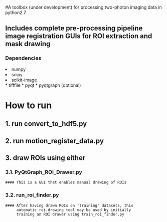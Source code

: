 #A toolbox (under development) for processing two-photon imaging data in python2.7

<h2> Includes complete pre-processing pipeline image registration GUIs for ROI extraction and mask drawing</h2>


<h3>Dependencies</h3>

<li>numpy</li>
<li>scipy</li>
<li>scikit-image</li>
* tifffile
* pyqt
* pyqtgraph (optional)



# How to run 

## 1. run convert_to_hdf5.py

## 2. run motion_register_data.py

## 3. draw ROIs using either

### 3.1. PyQtGraph_ROI_Drawer.py
    #### This is a GUI that enables manual drawing of ROIs

### 3.2. run_roi_finder.py
    #### After having drawn ROIs on 'training' datasets, this
         automatic roi-drawing tool may be used by initially 
         training an ROI drawer using train_roi_finder.py
    


